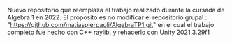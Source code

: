 Nuevo repositorio que reemplaza el trabajo realizado durante la cursada de Algebra 1 en 2022. El proposito es no modificar el repositorio grupal : "https://github.com/matiaspierpaoli/AlgebraTP1.git" en el cual el trabajo completo fue hecho con C++ raylib, y rehacerlo con Unity 2021.3.29f1
